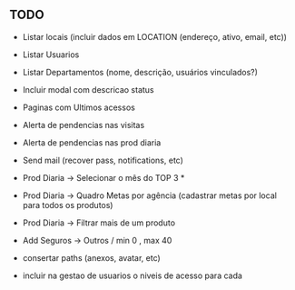 TODO
--------------------
- Listar locais (incluir dados em LOCATION (endereço, ativo, email, etc))
- Listar Usuarios
- Listar Departamentos (nome, descrição, usuários vinculados?)
- Incluir modal com descricao status
- Paginas com Ultimos acessos
- Alerta de pendencias nas visitas
- Alerta de pendencias nas prod diaria
- Send mail (recover pass, notifications, etc)

- Prod Diaria -> Selecionar o mês do TOP 3 *

- Prod Diaria -> Quadro Metas por agência (cadastrar metas por local para todos os produtos)
- Prod Diaria -> Filtrar mais de um produto

- Add Seguros -> Outros / min 0 , max 40
- consertar paths (anexos, avatar, etc)

- incluir na gestao de usuarios o niveis de acesso para cada